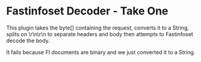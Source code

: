 # Fastinfoset Decoder - Take One #

This plugin takes the byte[] containing the request, converts it to a String, splits on \r\n\r\n to separate headers and body then attempts to Fastinfoset decode the body.

It fails because FI documents are binary and we just converted it to a String.
